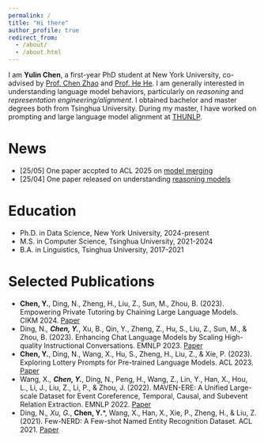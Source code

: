 ```yaml
---
permalink: /
title: "Hi there"
author_profile: true
redirect_from: 
  - /about/
  - /about.html
---
```



I am **Yulin Chen**, a first-year PhD student at New York University, co-advised by [Prof. Chen Zhao](http://www.chenz.umiacs.io/) and [Prof. He He](https://hhexiy.github.io/). I am generally interested in understanding language model behaviors, particularly on *reasoning* and *representation engineering/alignment*. I obtained bachelor and master degrees both from Tsinghua University. During my master, I have worked on prompting and large language model alignment at [THUNLP](https://nlp.csai.tsinghua.edu.cn/).

News
====
* [25/05] One paper accpted to ACL 2025 on [model merging](https://arxiv.org/abs/2403.08281)
* [25/04] One paper released on understanding [reasoning models](https://arxiv.org/abs/2504.05419)


Education
======
* Ph.D. in Data Science, New York University, 2024-present
* M.S. in Computer Science, Tsinghua University, 2021-2024
* B.A. in Linguistics, Tsinghua University, 2017-2021


Selected Publications
======
* **Chen, Y.**, Ding, N., Zheng, H., Liu, Z., Sun, M., Zhou, B. (2023). Empowering Private Tutoring by Chaining Large Language Models. CIKM 2024. [Paper](https://arxiv.org/pdf/2309.08112)
* Ding, N.*, **Chen, Y.***, Xu, B., Qin, Y., Zheng, Z., Hu, S., Liu, Z., Sun, M., & Zhou, B. (2023). Enhancing Chat Language Models by Scaling High-quality Instructional Conversations. EMNLP 2023. [Paper](https://aclanthology.org/2023.emnlp-main.183.pdf)
* **Chen, Y.**, Ding, N., Wang, X., Hu, S., Zheng, H., Liu, Z., & Xie, P. (2023). Exploring Lottery Prompts for Pre-trained Language Models. ACL 2023. [Paper](https://aclanthology.org/2023.acl-long.860.pdf)
* Wang, X.*, **Chen, Y.***, Ding, N., Peng, H., Wang, Z., Lin, Y., Han, X., Hou, L., Li, J., Liu, Z., Li, P., & Zhou, J. (2022). MAVEN-ERE: A Unified Large-scale Dataset for Event Coreference, Temporal, Causal, and Subevent Relation Extraction. EMNLP 2022. [Paper](https://aclanthology.org/2022.emnlp-main.60.pdf)
* Ding, N.*, Xu, G.*, **Chen, Y.***, Wang, X., Han, X., Xie, P., Zheng, H., & Liu, Z. (2021). Few-NERD: A Few-shot Named Entity Recognition Dataset. ACL 2021. [Paper](https://aclanthology.org/2021.acl-long.248.pdf)

<!-- For more info
------
More info about configuring academicpages can be found in [the guide](https://academicpages.github.io/markdown/). The [guides for the Minimal Mistakes theme](https://mmistakes.github.io/minimal-mistakes/docs/configuration/) (which this theme was forked from) might also be helpful. -->

